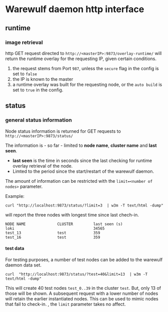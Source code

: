 # Warewulf daemon http interface

## runtime

### image retrieval
http GET request directed to
`http://<masterIP>:9873/overlay-runtime/`
will return the runtime overlay for the requesting IP, given certain conditions.
1. the request stems from Port `987`, unless the `secure` flag in the config is set to `false`
2. the IP is known to the master
3. a runtime overlay was built for the requesting node, or the `auto build` is set to `true` in the config.

## status

### general status information
Node status information is returned for GET requests to
`http://<masterIP>:9873/status/`

The information is - so far - limited to **node name**, **cluster name** and **last seen**.
* **last seen** is the time in seconds since the last checking for runtime overlay retrieval of the node.
* Limted to the period since the start/restart of the warewulf daemon.

The amount of information can be restricted with the `limit=<number of nodes>` parameter.

Example:
```shell
curl "http://localhost:9873/status/?limit=3  | w3m -T text/html -dump"
```
will report the three nodes with longest time since last chech-in.
```
NODE NAME              CLUSTER         last seen (s)
loki                                   34565
test_13                test            359
test_16                test            359
```

#### test data
For testing purposes, a number of test nodes can be added to the warewulf daemon data set.
```shell
curl  "http://localhost:9873/status/?test=40&limit=13  | w3m -T text/html -dump"
```
This will create 40 test nodes `test_0..39` in the cluster `test`.
But, only 13 of those will be shown.
A subsequent request with a lower number of nodes will retain the earlier instantiated nodes.
This can be used to mimic nodes that fail to check-in.
, the `limit` parameter takes no affect.
